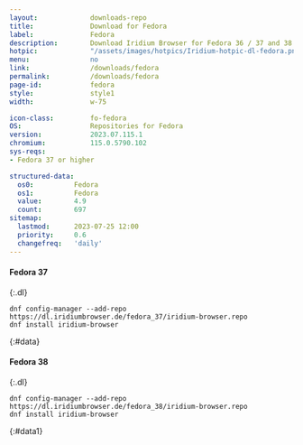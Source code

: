 ```yaml
---
layout:				downloads-repo
title:				Download for Fedora
label:				Fedora
description:		Download Iridium Browser for Fedora 36 / 37 and 38. Install package from repository using the command line.
hotpic:				"/assets/images/hotpics/Iridium-hotpic-dl-fedora.png"
menu:				no
link:				/downloads/fedora
permalink:			/downloads/fedora
page-id:			fedora
style:				style1
width:				w-75

icon-class:			fo-fedora
OS: 				Repositories for Fedora
version:			2023.07.115.1
chromium:			115.0.5790.102
sys-reqs:
- Fedora 37 or higher

structured-data:
  os0:			Fedora
  os1:			Fedora
  value:		4.9
  count:		697
sitemap:
  lastmod:		2023-07-25 12:00
  priority:		0.6
  changefreq:	'daily'
---
```


#### Fedora 37 #
{:.dl}

	dnf config-manager --add-repo https://dl.iridiumbrowser.de/fedora_37/iridium-browser.repo
	dnf install iridium-browser
{:#data}

#### Fedora 38 #
{:.dl}

	dnf config-manager --add-repo https://dl.iridiumbrowser.de/fedora_38/iridium-browser.repo
	dnf install iridium-browser
{:#data1}
